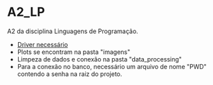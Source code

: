 # A2_LP
A2 da disciplina Linguagens de Programação.
* [Driver necessário](https://www.microsoft.com/en-us/download/details.aspx?id=56567)
* Plots se encontram na pasta "imagens"
* Limpeza de dados e conexão na pasta "data_processing"
* Para a conexão no banco, necessário um arquivo de nome "PWD" contendo a senha na raiz do projeto.
